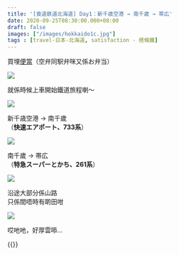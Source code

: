 ```yaml
---
title: '[食道鉄道北海道] Day1：新千歳空港 → 南千歲 → 帯広'
date: 2020-09-25T08:30:00.000+08:00
draft: false
images: ["/images/hokkaido1c.jpg"]
tags : [travel-日本-北海道, satisfaction - 搭條鐵]
---
```


買埋[便當](https://hidie.net/hokkaido1d/)（空弁同駅弁咪又係お弁当）  

![](/images/kokurikozaka037.jpg)

就係時候上車開始鐵道旅程喇～  

![](/images/hokkaido1c0.jpg)

新千歳空港 → 南千歲  
（**快速エアポート、733系**）

![](/images/hokkaido1c.jpg)

南千歲 → 帯広  
（**特急スーパーとかち、261系**）  

![](/images/hokkaido1c1.jpg)

沿途大部分係山路  
只係間唔時有啲田咁

![](/images/hokkaido1c2.jpg)

哎吔吔，好厚雲㖭...  

{{<hokkaido>}}
